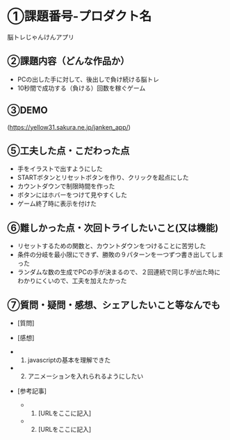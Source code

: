 # ①課題番号-プロダクト名

脳トレじゃんけんアプリ

## ②課題内容（どんな作品か）

- PCの出した手に対して、後出しで負け続ける脳トレ
- 10秒間で成功する（負ける）回数を稼ぐゲーム

## ③DEMO
(https://yellow31.sakura.ne.jp/janken_app/)


## ⑤工夫した点・こだわった点
- 手をイラストで出すようにした
- STARTボタンとリセットボタンを作り、クリックを起点にした
- カウントダウンで制限時間を作った
- ボタンにはホバーをつけて見やすくした
- ゲーム終了時に表示を付けた

## ⑥難しかった点・次回トライしたいこと(又は機能)

- リセットするための関数と、カウントダウンをつけることに苦労した
- 条件の分岐を最小限にできず、勝敗の９パターンを一つずつ書き出してしまった
- ランダムな数の生成でPCの手が決まるので、２回連続で同じ手が出た時にわかりにくいので、工夫を加えたかった


## ⑦質問・疑問・感想、シェアしたいこと等なんでも

- [質問]
- [感想]
 - 1. javascriptの基本を理解できた
 - 2. アニメーションを入れられるようにしたい

- [参考記事]
  - 1. [URLをここに記入]
  - 2. [URLをここに記入]


